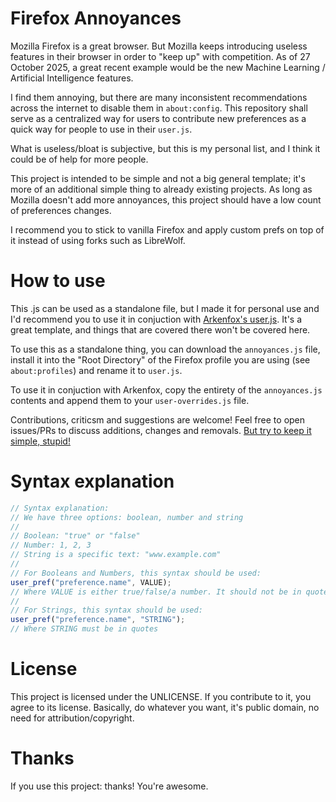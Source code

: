 # Firefox Annoyances
Mozilla Firefox is a great browser. But Mozilla keeps introducing useless features in their browser in order to "keep up" with competition. As of 27 October 2025, a great recent example would be the new Machine Learning / Artificial Intelligence features.

I find them annoying, but there are many inconsistent recommendations across the internet to disable them in `about:config`. This repository shall serve as a centralized way for users to contribute new preferences as a quick way for people to use in their `user.js`.

What is useless/bloat is subjective, but this is my personal list, and I think it could be of help for more people.

This project is intended to be simple and not a big general template; it's more of an additional simple thing to already existing projects. As long as Mozilla doesn't add more annoyances, this project should have a low count of preferences changes.

I recommend you to stick to vanilla Firefox and apply custom prefs on top of it instead of using forks such as LibreWolf.

# How to use
This .js can be used as a standalone file, but I made it for personal use and I'd recommend you to use it in conjuction with [Arkenfox's user.js](https://github.com/arkenfox/user.js). It's a great template, and things that are covered there won't be covered here.

To use this as a standalone thing, you can download the `annoyances.js` file, install it into the "Root Directory" of the Firefox profile you are using (see `about:profiles`) and rename it to `user.js`.

To use it in conjuction with Arkenfox, copy the entirety of the `annoyances.js` contents and append them to your `user-overrides.js` file.

Contributions, criticsm and suggestions are welcome! Feel free to open issues/PRs to discuss additions, changes and removals. [But try to keep it simple, stupid!](https://en.wikipedia.org/wiki/KISS_principle)

# Syntax explanation
```javascript
// Syntax explanation:
// We have three options: boolean, number and string
//
// Boolean: "true" or "false"
// Number: 1, 2, 3
// String is a specific text: "www.example.com"
//
// For Booleans and Numbers, this syntax should be used:
user_pref("preference.name", VALUE);
// Where VALUE is either true/false/a number. It should not be in quotes, unless the preference accepts multiple VALUEs.
//
// For Strings, this syntax should be used:
user_pref("preference.name", "STRING");
// Where STRING must be in quotes
```

# License
This project is licensed under the UNLICENSE. If you contribute to it, you agree to its license. Basically, do whatever you want, it's public domain, no need for attribution/copyright.

# Thanks
If you use this project: thanks! You're awesome.
